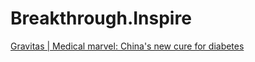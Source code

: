 # Breakthrough.Inspire
[Gravitas | Medical marvel: China's new cure for diabetes](https://youtu.be/XrVO8-A0dBg)
